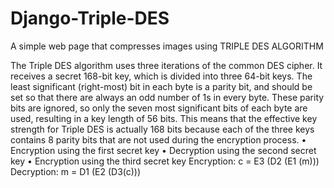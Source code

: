 # Django-Triple-DES
A simple web page that compresses images using TRIPLE DES ALGORITHM

The Triple DES algorithm uses three iterations of the common DES cipher. It receives a secret 168-bit key, which is divided into three 64-bit keys. The least significant 
(right-most) bit in each byte is a parity bit, and should be set so that there are always an odd number of 1s in every byte. These parity bits are ignored, so only the seven
most significant bits of each byte are used, resulting in a key length of 56 bits. This means that the effective key strength for Triple DES is actually 168 bits because each 
of the three keys contains 8 parity bits that are not used during the encryption process.
    • Encryption using the first secret key
    • Decryption using the second secret key
    • Encryption using the third secret key
Encryption: c = E3 (D2 (E1 (m)))
Decryption: m = D1 (E2 (D3(c)))

